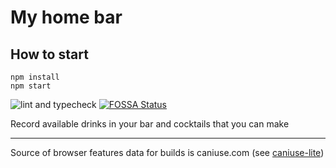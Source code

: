 # My home bar
## How to start 
```
npm install
npm start

```

![lint and typecheck](https://github.com/true-chaotic/myhomebar/actions/workflows/node.js.yml/badge.svg)
[![FOSSA Status](https://app.fossa.com/api/projects/custom%2B31485%2Fgithub.com%2Ftrue-chaotic%2Fmyhomebar.svg?type=shield)](https://app.fossa.com/projects/custom%2B31485%2Fgithub.com%2Ftrue-chaotic%2Fmyhomebar?ref=badge_shield)

Record available drinks in your bar and cocktails that you can make

---

Source of browser features data for builds is caniuse.com (see [caniuse-lite](https://www.npmjs.com/package/caniuse-lite#user-content-license))
